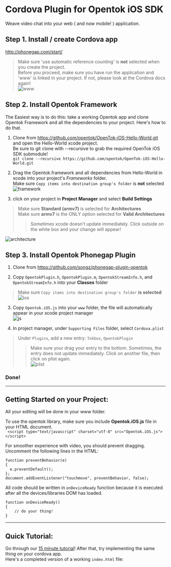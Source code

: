 Cordova Plugin for Opentok iOS SDK
===

Weave video chat into your web ( and now mobile! ) application.

## Step 1. Install / create Cordova app
<http://phonegap.com/start/>
> Make sure 'use automatic reference counting' is **not** selected when you create the project.  
> Before you proceed, make sure you have run the application and 'www' is linked in your project. If not, please look at the Cordova docs again!   
![www](http://songz.github.com/phonegap-plugin-opentok/images/www.png)

## Step 2. Install Opentok Framework
The Easiest way is to do this: take a working Opentok app and clone Opentok Framework and all the dependencies to your project.  Here's how to do that.

1. Clone from <https://github.com/opentok/OpenTok-iOS-Hello-World.git> and open the Hello-World xcode project.  
Be sure to git clone with --recursive to grab the required OpenTok iOS SDK submodule!  
`git clone --recursive https://github.com/opentok/OpenTok-iOS-Hello-World.git`

2. Drag the Opentok.framework and all dependencies from Hello-World in xcode into your project's *Frameworks* folder.   
Make sure `Copy items into destination group's folder` is **not** selected  
![framework](http://songz.github.com/phonegap-plugin-opentok/images/frameworks.png)

3. click on your project in **Project Manager** and select **Build Settings**  

> Make sure **Standard (armv7)** is selected for **Architectures**  
> Make sure **armv7** is the ONLY option selected for **Valid Architectures**   
>> Sometimes xcode doesn't update immediately. Click outside on the white box and your change will appear!

![architecture](http://songz.github.com/phonegap-plugin-opentok/images/arch.png)  

## Step 3. Install Opentok Phonegap Plugin
1. Clone from <https://github.com/songz/phonegap-plugin-opentok>

2. Copy `OpentokPlugin.h`, `OpentokPlugin.m`, `OpentokStreamInfo.h`, and `OpentokStreamInfo.h` into your **Classes** folder  
> Make sure `Copy items into destination group's folder` **is selected**  
![ios](http://songz.github.com/phonegap-plugin-opentok/images/iosplugin.png)

3. Copy `Opentok.iOS.js` into your `www` folder, the file will automatically appear in your xcode project manager  
![js](http://songz.github.com/phonegap-plugin-opentok/images/jsplugin.png)

4. In project manager, under `Supporting Files` folder, select `Cordova.plist`
> Under `Plugins`, add a new entry: `Tokbox`, `OpentokPlugin`
>> Make sure your drag your entry to the bottom. Sometimes, the entry does not update immediately. Click on another file, then click on plist again.  
![plist](http://songz.github.com/phonegap-plugin-opentok/images/plist.png) 


### Done!

---

## Getting Started on your Project:
All your editing will be done in your www folder.

To use the opentok library, make sure you include **Opentok.iOS.js** file in your HTML document.  
` <script type="text/javascript" charset="utf-8" src="Opentok.iOS.js"></script>`

For smoother experience with video, you should prevent dragging. Uncomment the following lines in the HTML:

    function preventBehavior(e) 
    { 
      e.preventDefault(); 
    };
    document.addEventListener("touchmove", preventBehavior, false);

All code should be written in `onDeviceReady` function because it is executed after all the devices/libraries DOM has loaded.

	function onDeviceReady()
	{
		// do your thing!
	}

---

## Quick Tutorial:
Go through our [15 minute tutorial](http://www.tokbox.com/opentok/api/documentation/gettingstarted)! After that, try implementing the same thing on your cordova app.   
Here's a completed version of a working `index.html` file:


